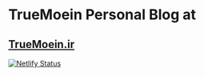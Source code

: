 # TrueMoein Personal Blog at

## [TrueMoein.ir](https://truemoein.ir)

[![Netlify Status](https://api.netlify.com/api/v1/badges/d0ea2053-c584-48db-8bde-83559d578e2c/deploy-status)](https://app.netlify.com/sites/truemoein/deploys)
